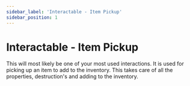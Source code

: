 ```yaml
---
sidebar_label: 'Interactable - Item Pickup'
sidebar_position: 1
---
```


# Interactable - Item Pickup

This will most likely be one of your most used interactions. It is used for picking up an item to add to the inventory. This takes care of all the properties, destruction's and adding to the inventory.
